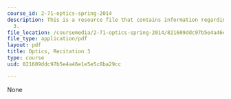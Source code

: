 ```yaml
---
course_id: 2-71-optics-spring-2014
description: This is a resource file that contains information regarding recitation
  3.
file_location: /coursemedia/2-71-optics-spring-2014/821609ddc97b5e4a46e1e5e5c8ba29cc_MIT2_71S14_Rec3.pdf
file_type: application/pdf
layout: pdf
title: Optics, Recitation 3
type: course
uid: 821609ddc97b5e4a46e1e5e5c8ba29cc

---
```

None